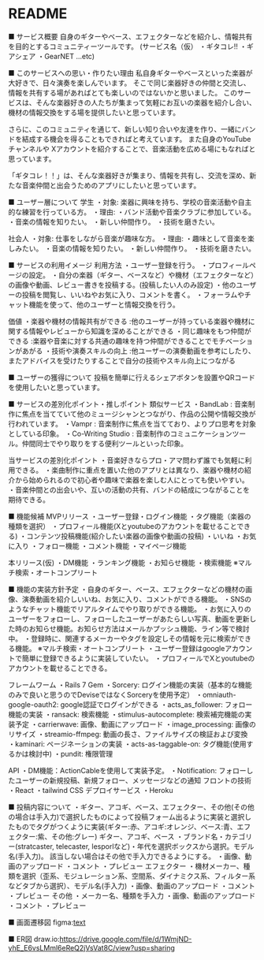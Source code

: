 # README

■ サービス概要
  自身のギターやベース、エフェクターなどを紹介し、情報共有を目的とするコミュニティーツールです。
  (サービス名（仮） ・ギタコレ!! ・ギアシェア ・GearNET  ...etc)

■ このサービスへの思い・作りたい理由
   私自身ギターやベースといった楽器が大好きで、日々演奏を楽しんでいます。
   そこで同じ楽器好きの仲間と交流し、情報を共有する場があればとても楽しいのではないかと思いました。
   このサービスは、そんな楽器好きの人たちが集まって気軽にお互いの楽器を紹介し合い、機材の情報交換をする場を提供したいと思っています。

   さらに、このコミュニティを通じて、新しい知り合いや友達を作り、一緒にバンドを結成する機会を得ることもできればと考えています。
   また自身のYouTubeチャンネルや Xアカウントを紹介することで、音楽活動を広める場にもなればと思っています。

  「ギタコレ！！」は、そんな楽器好きが集まり、情報を共有し、交流を深め、新たな音楽仲間と出会うためのアプリにしたいと思っています。


■ ユーザー層について
  学生
    ・対象: 楽器に興味を持ち、学校の音楽活動や自主的な練習を行っている方。
    ・理由: ・バンド活動や音楽クラブに参加している。
           ・音楽の情報を知りたい。
           ・新しい仲間作り。
           ・技術を磨きたい。

  社会人 
    ・対象: 仕事をしながら音楽が趣味な方。
    ・理由: ・趣味として音楽を楽しみたい。
           ・音楽の情報を知りたい。
           ・新しい仲間作り。
           ・技術を磨きたい。
           

■ サービスの利用イメージ
  利用方法
     ・ユーザー登録を行う。
     ・プロフィールページの設定。
     ・自分の楽器（ギター、ベースなど）や機材（エフェクターなど）の画像や動画、レビュー書きを投稿する。(投稿したい人のみ設定)
     ・他のユーザーの投稿を閲覧し、いいねやお気に入り、コメントを書く。
     ・フォーラムやチャット機能を使って、他のユーザーと情報交換を行う。
   
  価値
     ・楽器や機材の情報共有ができる :他のユーザーが持っている楽器や機材に関する情報やレビューから知識を深めることができる
     ・同じ趣味をもつ仲間ができる :楽器や音楽に対する共通の趣味を持つ仲間ができることでモチベーションがあがる
     ・技術や演奏スキルの向上 :他ユーザーの演奏動画を参考にしたり、またアドバイスを受けたりすることで自分の技術やスキル向上につながる


■ ユーザーの獲得について
  投稿を簡単に行えるシェアボタンを設置やQRコードを使用したいと思っています。

■ サービスの差別化ポイント・推しポイント
  類似サービス
    ・BandLab : 音楽制作に焦点を当てていて他のミュージシャンとつながり、作品の公開や情報交換が行われています。
    ・Vampr :  音楽制作に焦点を当てており、よりプロ思考を対象としている印象。
    ・Co-Writing Studio : 音楽制作のコミュニケーションツール。仲間同士でやり取りをする便利ツールといった印象。
   
  当サービスの差別化ポイント
    ・音楽好きならプロ・アマ問わず誰でも気軽に利用できる。
    ・楽曲制作に重点を置いた他のアプリとは異なり、楽器や機材の紹介から始められるので初心者や趣味で楽器を楽しむ人にとっても使いやすい。
    ・音楽仲間との出会いや、互いの活動の共有、バンドの結成につながることを期待できる。



■ 機能候補
  MVPリリース
    ・ユーザー登録・ログイン機能
    ・タグ機能（楽器の種類を選択）
    ・プロフィール機能(Xとyoutubeのアカウントを載せることできる)
    ・コンテンツ投稿機能(紹介したい楽器の画像や動画の投稿)
    ・いいね
    ・お気に入り
    ・フォロー機能
    ・コメント機能
    ・マイページ機能 
    
  本リリース(仮)
    ・DM機能
    ・ランキング機能
    ・お知らせ機能
    ・検索機能  ※マルチ検索・オートコンプリート 



■ 機能の実装方針予定
  ・自身のギター、ベース、エフェクターなどの機材の画像、演奏動画を紹介しいいね、お気に入り、コメントができる機能。
  ・SNSのようなチャット機能でリアルタイムでやり取りができる機能。
  ・お気に入りのユーザーをフォローし、フォローしたユーザーがあたらしい写真、動画を更新した時のお知らせ機能。お知らせ方法はメールかプッシュ機能、ライン等で検討中。
  ・登録時に、関連するメーカーやタグを設定しその情報を元に検索ができる機能。 ※マルチ検索・オートコンプリート
  ・ユーザー登録はgoogleアカウントで簡単に登録できるように実装していたい。
  ・プロフィールでXとyoutubeのアカウントを載せることできる。
  
フレームワーム
  ・Rails 7
Gem
  ・Sorcery: ログイン機能の実装（基本的な機能のみで良いと思うのでDeviseではなくSorceryを使用予定）
  ・omniauth-google-oauth2: google認証でログインができる
  ・acts_as_follower: フォロー機能の実装
  ・ransack: 検索機能
  ・stimulus-autocomplete: 検索補完機能の実装予定
  ・carrierwave: 画像、動画にアップロード
  ・image_processing: 画像のリサイズ
  ・streamio-ffmpeg: 動画の長さ、ファイルサイズの検証および変換
  ・kaminari: ページネーションの実装
  ・acts-as-taggable-on: タグ機能(使用するかは検討中)
  ・pundit: 権限管理

API
  ・DM機能：ActionCableを使用して実装予定。
  ・Notification: フォローしたユーザーの新規投稿、新規フォロー、メッセージなどの通知
フロントの技術
  ・React
  ・tailwind CSS
デプロイサービス
  ・Heroku


■ 投稿内容について
  ・ギター、アコギ、ベース、エフェクター、その他(その他の場合は手入力)で選択したものによって投稿フォーム出るように実装と選択したものでタグがつくように実装(ギター:赤、アコギ:オレンジ、ベース:青、エフェクター:紫、その他:グレー)
      ギター、アコギ、ベース 
        ・ブランド名・カテゴリー(stratcaster, telecaster, lesporlなど)・年代を選択ボックスから選択。モデル名(手入力)。 該当しない場合はその他で手入力できるようにする。
        ・画像、動画のアップロード
        ・コメント
        ・プレビュー
      エフェクター
        ・機材メーカー、種類を選択（歪系、モジュレーション系、空間系、ダイナミクス系、フィルター系などタブから選択）、モデル名(手入力)
        ・画像、動画のアップロード
        ・コメント
        ・プレビュー
      その他
        ・メーカー名、種類を手入力
        ・画像、動画のアップロード
        ・コメント
        ・プレビュー

■ 画面遷移図
figma:[text](https://www.figma.com/design/otAy1mzefGG2xHZME0yxub/My_app_dev?node-id=0-1&t=7x1XMhkDci4FUDJo-1)

■ ER図
draw.io:https://drive.google.com/file/d/1WmjND-yhE_E6vsLMml6eReQ2jVsVat8C/view?usp=sharing